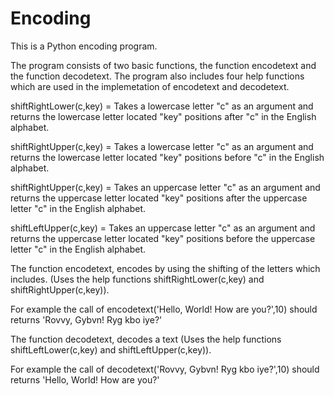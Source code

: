 # Encoding

This is a Python encoding program.

The program consists of two basic functions, the function encodetext and the function decodetext.
The program also includes four help functions which are used in the implemetation of encodetext and decodetext.

shiftRightLower(c,key) = Takes a lowercase letter "c" as an argument and returns the lowercase letter located "key" positions after "c" in the English alphabet.

shiftRightUpper(c,key) = Takes a lowercase letter "c" as an argument and returns the lowercase letter located "key" positions before "c" in the English alphabet.

shiftRightUpper(c,key) = Takes an uppercase letter "c" as an argument and returns the uppercase letter located "key" positions after the uppercase letter "c" in the English alphabet.

shiftLeftUpper(c,key) = Takes an uppercase letter "c" as an argument and returns the uppercase letter located "key" positions before the uppercase letter "c" in the English alphabet.


The function encodetext, encodes by using the shifting of the letters which includes. 
(Uses the help functions shiftRightLower(c,key) and shiftRightUpper(c,key)).

For example the call of encodetext('Hello, World! How are you?',10) should returns 'Rovvy, Gybvn! Ryg kbo iye?'


The function decodetext, decodes a text
(Uses the help functions shiftLeftLower(c,key) and  shiftLeftUpper(c,key)).

For example the call of decodetext('Rovvy, Gybvn! Ryg kbo iye?',10) should returns 'Hello, World! How are you?'
